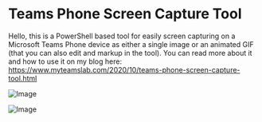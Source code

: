 # Teams Phone Screen Capture Tool

Hello, this is a PowerShell based tool for easily screen capturing on a Microsoft Teams Phone device as either a single image or an animated GIF (that you can also edit and markup in the tool). You can read more about it and how to use it on my blog here: https://www.myteamslab.com/2020/10/teams-phone-screen-capture-tool.html

![Image](https://github.com/jamescussen/TeamsPhoneScreenCaptureTool/raw/master/ScreenCapture.png)

![Image](https://github.com/jamescussen/TeamsPhoneScreenCaptureTool/raw/master/GifEditingStudio.png)

